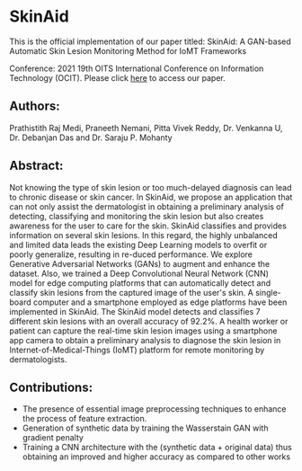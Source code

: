 # SkinAid
This is the official implementation of our paper titled:  SkinAid: A GAN-based Automatic Skin Lesion Monitoring Method for IoMT Frameworks

Conference: 2021 19th OITS International Conference on Information Technology (OCIT). Please click [here](https://ieeexplore.ieee.org/document/9719383) to access our paper. 

## Authors:
Prathistith Raj Medi, Praneeth Nemani, Pitta Vivek Reddy, Dr. Venkanna U, Dr. Debanjan Das and Dr. Saraju P. Mohanty

## Abstract:
Not knowing the type of skin lesion or too much-delayed diagnosis can lead to chronic disease or skin cancer. In SkinAid, we propose an application that can not only assist the dermatologist in obtaining a preliminary analysis of detecting, classifying and monitoring the skin lesion but also creates awareness for the user to care for the skin. SkinAid classifies and provides information on several skin lesions. In this regard, the highly unbalanced and limited data leads the existing Deep Learning models to overfit or poorly generalize, resulting in re-duced performance. We explore Generative Adversarial Networks (GANs) to augment and enhance the dataset. Also, we trained a Deep Convolutional Neural Network (CNN) model for edge computing platforms that can automatically detect and classify skin lesions from the captured image of the user's skin. A single-board computer and a smartphone employed as edge platforms have been implemented in SkinAid. The SkinAid model detects and classifies 7 different skin lesions with an overall accuracy of 92.2%. A health worker or patient can capture the real-time skin lesion images using a smartphone app camera to obtain a preliminary analysis to diagnose the skin lesion in Internet-of-Medical-Things (IoMT) platform for remote monitoring by dermatologists.

## Contributions:
- The presence of essential image preprocessing techniques to enhance the process of feature extraction.
- Generation of synthetic data by training the Wasserstain GAN with gradient penalty
- Training a CNN architecture with the (synthetic data + original data) thus obtaining an improved and higher accuracy as compared to other works
